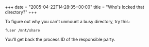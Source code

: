+++
date = "2005-04-22T14:28:35+00:00"
title = "Who's locked that directory?"
+++



To figure out why you can't unmount a busy directory, try this:

`fuser /mnt/share`

You'll get back the process ID of the responsible party.

